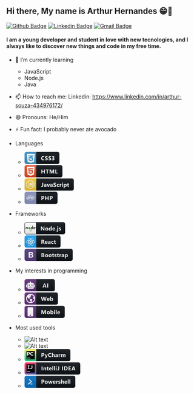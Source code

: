## Hi there, My name is Arthur Hernandes 😁👋

[![Github Badge](https://img.shields.io/badge/-Github-000?style=flat-square&logo=Github&logoColor=white&link=https://github.com/fagnerpsantos)](https://github.com/ArthurHSsouza)
[![Linkedin Badge](https://img.shields.io/badge/-LinkedIn-blue?style=flat-square&logo=Linkedin&logoColor=white&link=https://www.linkedin.com/in/arthur-souza-434976172/)](https://www.linkedin.com/in/arthur-souza-434976172/)
[![Gmail Badge](https://img.shields.io/badge/-Gmail-c14438?style=flat-square&logo=Gmail&logoColor=white&link=mailto:g.ahss1980@gmail.com)](mailto:g.ahss1980@gmail.com) 
#### I am a young developer and student in love with new tecnologies, and I always like to discover new things and code in my free time.

   - 🌱 I’m currently learning 
   
      - JavaScript
      - Node.js
      - Java
        
   - 📫 How to reach me: 
      Linkedin: https://www.linkedin.com/in/arthur-souza-434976172/
   - 😄 Pronouns: He/Him
   - ⚡ Fun fact: I probably never ate avocado


- Languages

   - ![Alt text](https://github.com/ArthurHSsouza/ArthurHSsouza/blob/master/css3.png?raw=true "Optional Title")
   - ![Alt text](https://github.com/ArthurHSsouza/ArthurHSsouza/blob/master/html.png?raw=true "Optional Title")
   - ![Alt text](https://github.com/ArthurHSsouza/ArthurHSsouza/blob/master/js.png?raw=true "Optional Title")
   - ![Alt text](https://github.com/ArthurHSsouza/ArthurHSsouza/blob/master/php.png?raw=true "Optional Title")
   
   
- Frameworks 

   - ![Alt text](https://github.com/ArthurHSsouza/ArthurHSsouza/blob/master/nodejs.png?raw=true "Optional Title")
   - ![Alt text](https://github.com/ArthurHSsouza/ArthurHSsouza/blob/master/react.png?raw=true "Optional Title")
   - ![Alt text](https://github.com/ArthurHSsouza/ArthurHSsouza/blob/master/bootstrap.png?raw=true "Optional Title")
   
   
- My interests in programming

   - ![Alt text](https://github.com/ArthurHSsouza/ArthurHSsouza/blob/master/ai.png?raw=true "Optional Title")
   - ![Alt text](https://github.com/ArthurHSsouza/ArthurHSsouza/blob/master/web.png?raw=true "Optional Title")
   - ![Alt text](https://github.com/ArthurHSsouza/ArthurHSsouza/blob/master/mobile.png?raw=true "Optional Title")
   
   
- Most used tools

   - ![Alt text](https://github.com/ArthurHSsouza/ArthurHSsouza/blob/master/visual_studio_code.png?raw=true "Optional Title")
   - ![Alt text](https://github.com/ArthurHSsouza/ArthurHSsouza/blob/master/visual_studio.png?raw=true "Optional Title")
   - ![Alt text](https://github.com/ArthurHSsouza/ArthurHSsouza/blob/master/jetbrains_pycharm.png?raw=true "Optional Title")
   - ![Alt text](https://github.com/ArthurHSsouza/ArthurHSsouza/blob/master/jetbrains_intellij.png?raw=true "Optional Title")
   - ![Alt text](https://github.com/ArthurHSsouza/ArthurHSsouza/blob/master/powershell.png?raw=true "Optional Title")
   
    
   
 
   
   

   
   
   
  






